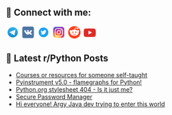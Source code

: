 ## 🔎 Connect with me:
[<img src="https://github.com/bullbesh/bullbesh/blob/main/images/Telegram.png" width="32" height="32" />](https://t.me/bullbesh)
[<img src="https://github.com/bullbesh/bullbesh/blob/main/images/VK.png" width="32" height="32" />](https://vk.com/bullbesh)
[<img src="https://github.com/bullbesh/bullbesh/blob/main/images/Twitter.png" width="32" height="32" />](https://twitter.com/bullbesh1)
[<img src="https://github.com/bullbesh/bullbesh/blob/main/images/Instagram.png" width="32" height="32" />](https://www.instagram.com/bullbesh)
[<img src="https://github.com/bullbesh/bullbesh/blob/main/images/Reddit.png" width="32" height="32" />](https://www.reddit.com/user/bullbesh)
[<img src="https://github.com/bullbesh/bullbesh/blob/main/images/YouTube.png" width="32" height="32" />](https://www.youtube.com/channel/UCtfjRs6uzgq5mfm8S06WTcg)

## 📕 Latest r/Python Posts
<!-- BLOG-POST-LIST:START -->
- [Courses or resources for someone self-taught](https://www.reddit.com/r/Python/comments/1g1b4tv/courses_or_resources_for_someone_selftaught/)
- [Pyinstrument v5.0 - flamegraphs for Python!](https://www.reddit.com/r/Python/comments/1g1az6i/pyinstrument_v50_flamegraphs_for_python/)
- [Python.org stylesheet 404 - Is it just me?](https://www.reddit.com/r/Python/comments/1g1ajjy/pythonorg_stylesheet_404_is_it_just_me/)
- [Secure Password Manager](https://www.reddit.com/r/Python/comments/1g196r4/secure_password_manager/)
- [Hi everyone! Argy Java dev trying to enter this world](https://www.reddit.com/r/Python/comments/1g1950h/hi_everyone_argy_java_dev_trying_to_enter_this/)
<!-- BLOG-POST-LIST:END -->
